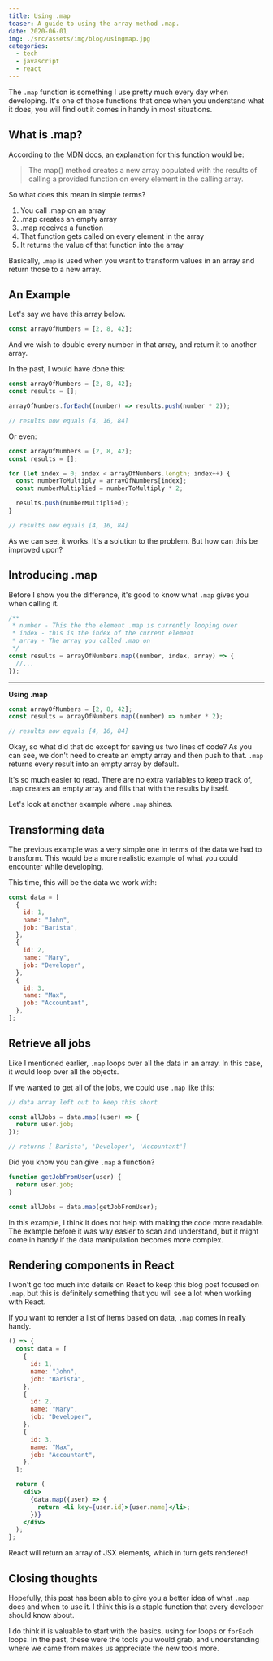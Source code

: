```yaml
---
title: Using .map
teaser: A guide to using the array method .map.
date: 2020-06-01
img: ./src/assets/img/blog/usingmap.jpg
categories:
  - tech
  - javascript
  - react
---
```


The `.map` function is something I use pretty much every day when developing.
It's one of those functions that once when you understand what it does, you will
find out it comes in handy in most situations.

## What is .map?

According to the [MDN docs](https://developer.mozilla.org/en-US/docs/Web/JavaScript/Reference/Global_Objects/Array/map), an explanation for this function would be:

> The map() method creates a new array populated with the results of calling a provided function on every element in the calling array.

So what does this mean in simple terms?

1. You call .map on an array
2. .map creates an empty array
3. .map receives a function
4. That function gets called on every element in the array
5. It returns the value of that function into the array

Basically, `.map` is used when you want to transform values in an array and return those to a new array.

## An Example

Let's say we have this array below.

```js
const arrayOfNumbers = [2, 8, 42];
```

And we wish to double every number in that array, and return it to another array.

In the past, I would have done this:

```js
const arrayOfNumbers = [2, 8, 42];
const results = [];

arrayOfNumbers.forEach((number) => results.push(number * 2));

// results now equals [4, 16, 84]
```

Or even:

```js
const arrayOfNumbers = [2, 8, 42];
const results = [];

for (let index = 0; index < arrayOfNumbers.length; index++) {
  const numberToMultiply = arrayOfNumbers[index];
  const numberMultiplied = numberToMultiply * 2;

  results.push(numberMultiplied);
}

// results now equals [4, 16, 84]
```

As we can see, it works. It's a solution to the problem. But how can this be improved upon?

## Introducing .map

Before I show you the difference, it's good to know what `.map` gives you when calling it.

```js
/**
 * number - This the the element .map is currently looping over
 * index - this is the index of the current element
 * array - The array you called .map on
 */
const results = arrayOfNumbers.map((number, index, array) => {
  //...
});
```

---

**Using .map**

```js {2}
const arrayOfNumbers = [2, 8, 42];
const results = arrayOfNumbers.map((number) => number * 2);

// results now equals [4, 16, 84]
```

Okay, so what did that do except for saving us two lines of code? As you can see, we don't need to create an empty array and then push to that. `.map` returns every result into an empty array by default.

It's so much easier to read. There are no extra variables to keep track of, `.map` creates an empty array and fills that with the results by itself.

Let's look at another example where `.map` shines.

## Transforming data

The previous example was a very simple one in terms of the data we had to transform. This would be a more realistic example of what you could encounter while developing.

This time, this will be the data we work with:

```js
const data = [
  {
    id: 1,
    name: "John",
    job: "Barista",
  },
  {
    id: 2,
    name: "Mary",
    job: "Developer",
  },
  {
    id: 3,
    name: "Max",
    job: "Accountant",
  },
];
```

## Retrieve all jobs

Like I mentioned earlier, `.map` loops over all the data in an array. In this case, it would loop over all the objects.

If we wanted to get all of the jobs, we could use `.map` like this:

```js
// data array left out to keep this short

const allJobs = data.map((user) => {
  return user.job;
});

// returns ['Barista', 'Developer', 'Accountant']
```

Did you know you can give `.map` a function?

```js
function getJobFromUser(user) {
  return user.job;
}

const allJobs = data.map(getJobFromUser);
```

In this example, I think it does not help with making the code more readable. The example before it was way easier to scan and understand, but it might come in handy if the data manipulation becomes more complex.

## Rendering components in React

I won't go too much into details on React to keep this blog post focused on `.map`, but this is definitely something that you will see a lot when working with React.

If you want to render a list of items based on data, `.map` comes in really handy.

```jsx
() => {
  const data = [
    {
      id: 1,
      name: "John",
      job: "Barista",
    },
    {
      id: 2,
      name: "Mary",
      job: "Developer",
    },
    {
      id: 3,
      name: "Max",
      job: "Accountant",
    },
  ];

  return (
    <div>
      {data.map((user) => {
        return <li key={user.id}>{user.name}</li>;
      })}
    </div>
  );
};
```

React will return an array of JSX elements, which in turn gets rendered!

## Closing thoughts

Hopefully, this post has been able to give you a better idea of what `.map` does and when to use it. I think this is a staple function that every developer should know about.

I do think it is valuable to start with the basics, using `for` loops or `forEach` loops. In the past, these were the tools you would grab, and understanding where we came from makes us appreciate the new tools more.
